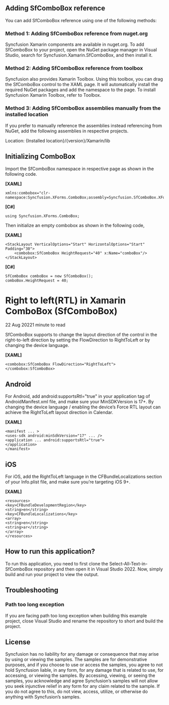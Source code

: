 
## Adding SfComboBox reference
You can add SfComboBox reference using one of the following methods:

### Method 1: Adding SfComboBox reference from nuget.org

Syncfusion Xamarin components are available in nuget.org. To add SfComboBox to your project, open the NuGet package manager in Visual Studio, search for Syncfusion.Xamarin.SfComboBox, and then install it.

### Method 2: Adding SfComboBox reference from toolbox

Syncfusion also provides Xamarin Toolbox. Using this toolbox, you can drag the SfComboBox control to the XAML page. It will automatically install the required NuGet packages and add the namespace to the page. To install Syncfusion Xamarin Toolbox, refer to Toolbox.

### Method 3: Adding SfComboBox assemblies manually from the installed location

If you prefer to manually reference the assemblies instead referencing from NuGet, add the following assemblies in respective projects.

Location: {Installed location}/{version}/Xamarin/lib

## Initializing ComboBox
Import the SfComboBox namespace in respective page as shown in the following code.

**[XAML]**
```
xmlns:combobox="clr-namespace:Syncfusion.XForms.ComboBox;assembly=Syncfusion.SfComboBox.XForms"
```

**[C#]**
```
using Syncfusion.XForms.ComboBox;
```
Then initialize an empty combobox as shown in the following code,

**[XAML]**

```
<StackLayout VerticalOptions="Start" HorizontalOptions="Start" Padding="30">
	<combobox:SfComboBox HeightRequest="40" x:Name="comboBox"/>
</StackLayout>
```

**[C#]**

```
SfComboBox comboBox = new SfComboBox();
comboBox.HeightRequest = 40;
```
# Right to left(RTL) in Xamarin ComboBox (SfComboBox)
22 Aug 20221 minute to read

SfComboBox supports to change the layout direction of the control in the right-to-left direction by setting the FlowDirection to RightToLeft or by changing the device language.

**[XAML]**
```
<combobox:SfComboBox FlowDirection="RightToLeft">
</combobox:SfComboBox>
```
## Android
For Android, add android:supportsRtl="true" in your application tag of AndroidManifest.xml file, and make sure your MinSDKVersion is 17+. By changing the device language / enabling the device’s Force RTL layout can achieve the RightToLeft layout direction in Calendar.

**[XAML]**

```
<manifest ... >
<uses-sdk android:minSdkVersion="17" ... />
<application ... android:supportsRtl="true">
</application>
</manifest>
```

## iOS
For iOS, add the RightToLeft language in the CFBundleLocalizations section of your Info.plist file, and make sure you’re targeting iOS 9+.

**[XAML]**

```
<resources>
<key>CFBundleDevelopmentRegion</key>
<string>en</string>
<key>CFBundleLocalizations</key>
<array>
<string>en</string>
<string>ar</string>
</array>
</resources>
```
## How to run this application?

To run this application, you need to first clone the Select-All-Text-in-SfComboBox repository and then open it in Visual Studio 2022. Now, simply build and run your project to view the output.

## <a name="troubleshooting"></a>Troubleshooting ##
### Path too long exception
If you are facing path too long exception when building this example project, close Visual Studio and rename the repository to short and build the project.

## License

Syncfusion has no liability for any damage or consequence that may arise by using or viewing the samples. The samples are for demonstrative purposes, and if you choose to use or access the samples, you agree to not hold Syncfusion liable, in any form, for any damage that is related to use, for accessing, or viewing the samples. By accessing, viewing, or seeing the samples, you acknowledge and agree Syncfusion’s samples will not allow you seek injunctive relief in any form for any claim related to the sample. If you do not agree to this, do not view, access, utilize, or otherwise do anything with Syncfusion’s samples.